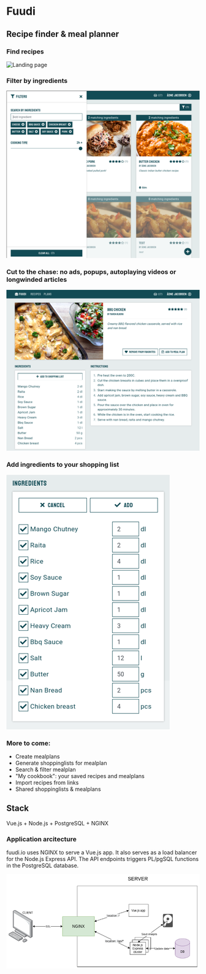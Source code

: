 # Fuudi
## Recipe finder & meal planner

### Find recipes
![Landing page](/imgs/landingpage.png)

### Filter by ingredients
![Filtering](/imgs/filtering.png)

### Cut to the chase: no ads, popups, autoplaying videos or longwinded articles
![Details](/imgs/recipedetails.png)

### Add ingredients to your shopping list
![Shoppinglist](/imgs/addtoshoppinglist.png)
 
### More to come:
- Create mealplans 
- Generate shoppinglists for mealplan
- Search & filter mealplan
- "My cookbook": your saved recipes and mealplans
- Import recipes from links
- Shared shoppinglists & mealplans


## Stack
Vue.js + Node.js + PostgreSQL + NGINX

### Application arcitecture
fuudi.io uses NGINX to serve a Vue.js app. It also serves as a load balancer for the Node.js Express API. The API endpoints triggers PL/pgSQL functions in the PostgreSQL database.

![Application arcitecture](/arcitecture.png)
